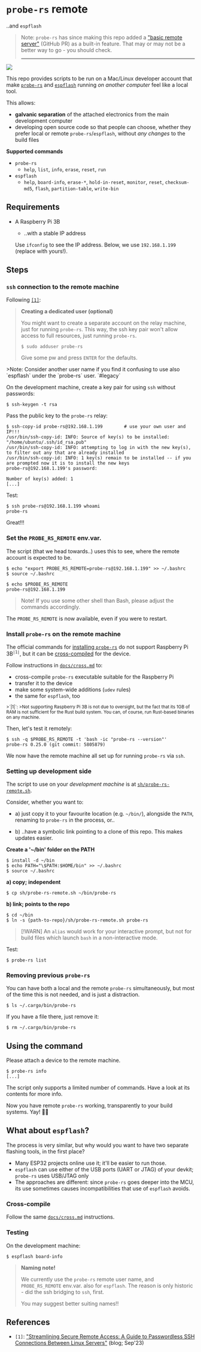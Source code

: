 # `probe-rs` remote

..and `espflash`

>Note: `probe-rs` has since making this repo added a ["basic remote server"](https://github.com/probe-rs/probe-rs/pull/3003) (GitHub PR) as a built-in feature. That may or may not be a better way to go - you should check.
>
>---

![](.images/cover.png)

This repo provides scripts to be run on a Mac/Linux developer account that make [`probe-rs`](https://github.com/probe-rs/probe-rs) and [`espflash`](https://github.com/esp-rs/espflash) running *on another computer* feel like a local tool.

This allows:

- **galvanic separation** of the attached electronics from the main development computer
- developing open source code so that people can choose, whether they prefer local or remote `probe-rs`/`espflash`, without *any changes* to the build files

**Supported commands**

- `probe-rs`
   - `help`, `list`, `info`, `erase`, `reset`, `run`
- `espflash`
   - `help`, `board-info`, `erase-*`, `hold-in-reset`, `monitor`, `reset`, `checksum-md5`, `flash`, `partition-table`, `write-bin`

## Requirements

- A Raspberry Pi 3B

	- ..with a stable IP address

	Use `ifconfig` to see the IP address. Below, we use `192.168.1.199` (replace with yours!).


## Steps

### `ssh` connection to the remote machine

Following [`[1]`](https://medium.com/@prateek.malhotra004/streamlining-secure-remote-access-a-guide-to-passwordless-ssh-connections-between-linux-servers-8c26bb008af9):

>**Creating a dedicated user (optional)**
>
>You might want to create a separate account on the relay machine, just for running `probe-rs`. This way, the ssh key pair won't allow access to full resources, just running `probe-rs`.
>
>```
>$ sudo adduser probe-rs
>```
>
>Give some pw and press `ENTER` for the defaults.

<p />
>Note: Consider another user name if you find it confusing to use also `espflash` under the `probe-rs` user. `#legacy`

On the development machine, create a key pair for using `ssh` without passwords:

```
$ ssh-keygen -t rsa
```

<!-- tbd.!!!
>Note: If you work on a VM (virtual machine), the above is fine. If you do this on your main account, you might want to name the key pair just for `probe-rs` use:
>
>```
>**tbd.**
>```
-->

Pass the public key to the `probe-rs` relay:

```
$ ssh-copy-id probe-rs@192.168.1.199		# use your own user and IP!!!
/usr/bin/ssh-copy-id: INFO: Source of key(s) to be installed: "/home/ubuntu/.ssh/id_rsa.pub"
/usr/bin/ssh-copy-id: INFO: attempting to log in with the new key(s), to filter out any that are already installed
/usr/bin/ssh-copy-id: INFO: 1 key(s) remain to be installed -- if you are prompted now it is to install the new keys
probe-rs@192.168.1.199's password: 

Number of key(s) added: 1
[...]
```

Test:

```
$ ssh probe-rs@192.168.1.199 whoami
probe-rs
```

Great!!!

### Set the `PROBE_RS_REMOTE` env.var.

The script (that we head towards..) uses this to see, where the remote account is expected to be.

```
$ echo "export PROBE_RS_REMOTE=probe-rs@192.168.1.199" >> ~/.bashrc 
$ source ~/.bashrc
```

```
$ echo $PROBE_RS_REMOTE
probe-rs@192.168.1.199
```

>Note! If you use some other shell than Bash, please adjust the commands accordingly. 

The `PROBE_RS_REMOTE` is now available, even if you were to restart.


### Install `probe-rs` on the remote machine

The official commands for [installing `probe-rs`](https://probe.rs/docs/getting-started/installation/) do not support Raspberry Pi 3B<sup>`|1|`</sup>, but it can be [cross-compiled](https://probe.rs/docs/library/crosscompiling/) for the device.

Follow instructions in [`docs/cross.md`](docs/cross.md) to:

- cross-compile `probe-rs` executable suitable for the Raspberry Pi
- transfer it to the device
- make some system-wide additions (`udev` rules)
- the same for `espflash`, too

<small>
>`|1|`:
>Not supporting Raspberry Pi 3B is not due to oversight, but the fact that its 1GB of RAM is not sufficient for the Rust build system. You can, of course, run Rust-based binaries on any machine.
</small>

Then, let's test it remotely:

```
$ ssh -q $PROBE_RS_REMOTE -t 'bash -ic "probe-rs --version"'
probe-rs 0.25.0 (git commit: 5805879)
```

We now have the remote machine all set up for running `probe-rs` via `ssh`.

### Setting up development side

The script to use on your *development machine* is at [`sh/probe-rs-remote.sh`](sh/probe-rs-remote.sh). 

Consider, whether you want to:

- a) just copy it to your favourite location (e.g. `~/bin/`), alongside the `PATH`, renaming to `probe-rs` in the process, or..

- b) ..have a symbolic link pointing to a clone of this repo. This makes updates easier.

**Create a '~/bin' folder on the PATH**

```
$ install -d ~/bin
$ echo PATH="\$PATH:$HOME/bin" >> ~/.bashrc
$ source ~/.bashrc
```

**a) copy; independent**

```
$ cp sh/probe-rs-remote.sh ~/bin/probe-rs
```

**b) link; points to the repo**

```
$ cd ~/bin
$ ln -s {path-to-repo}/sh/probe-rs-remote.sh probe-rs
```

> [!WARN]
> An `alias` would work for your interactive prompt, but not for build files which launch `bash` in a non-interactive mode.

Test:

```
$ probe-rs list
```

### Removing previous `probe-rs`

You can have both a local and the remote `probe-rs` simultaneously, but most of the time this is not needed, and is just a distraction. 

```
$ ls ~/.cargo/bin/probe-rs
```

If you have a file there, just remove it:

```
$ rm ~/.cargo/bin/probe-rs
```

## Using the command

Please attach a device to the remote machine.

```
$ probe-rs info
[...]
```

The script only supports a limited number of commands. Have a look at its contents for more info.

Now you have remote `probe-rs` working, transparently to your build systems. Yay! 🎉🎉

## What about `espflash`?

The process is very similar, but why would you want to have two separate flashing tools, in the first place?

- Many ESP32 projects online use it; it'll be easier to run those.
- `espflash` can use either of the USB ports (UART or JTAG) of your devkit; `probe-rs` uses USB/JTAG only
- The approaches are different: since `probe-rs` goes deeper into the MCU, its use sometimes causes incompatibilities that use of `espflash` avoids.

### Cross-compile

Follow the same [`docs/cross.md`](docs/cross.md) instructions.

### Testing

On the development machine:

```
$ espflash board-info
```

>**Naming note!**
>
>We currently use the `probe-rs` remote user name, and `PROBE_RS_REMOTE` env.var. also for `espflash`. The reason is only historic - did the ssh bridging to `ssh`, first.
>
>You may suggest better suiting names!!


## References

- `[1]`: ["Streamlining Secure Remote Access: A Guide to Passwordless SSH Connections Between Linux Servers"](https://medium.com/@prateek.malhotra004/streamlining-secure-remote-access-a-guide-to-passwordless-ssh-connections-between-linux-servers-8c26bb008af9) (blog; Sep'23)

